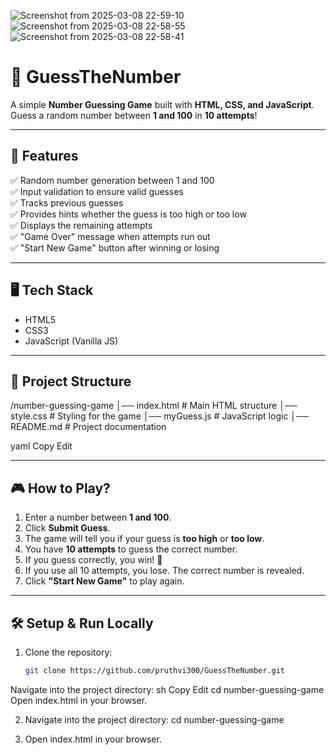 
![Screenshot from 2025-03-08 22-59-10](https://github.com/user-attachments/assets/2982b110-f81d-47b0-a6e5-4a5d4655f257)
![Screenshot from 2025-03-08 22-58-55](https://github.com/user-attachments/assets/42f864c4-0548-43d7-937c-7dcd13ba8662)
![Screenshot from 2025-03-08 22-58-41](https://github.com/user-attachments/assets/52a9ff94-fe44-4821-b986-b7375f29829f)


# 🎯 GuessTheNumber

A simple **Number Guessing Game** built with **HTML, CSS, and JavaScript**.  
Guess a random number between **1 and 100** in **10 attempts**!  

---

## 🚀 Features
✅ Random number generation between 1 and 100  
✅ Input validation to ensure valid guesses  
✅ Tracks previous guesses  
✅ Provides hints whether the guess is too high or too low  
✅ Displays the remaining attempts  
✅ "Game Over" message when attempts run out  
✅ "Start New Game" button after winning or losing  

---

## 🖥️ Tech Stack
- HTML5  
- CSS3  
- JavaScript (Vanilla JS)  

---

## 📂 Project Structure
/number-guessing-game │── index.html # Main HTML structure │── style.css # Styling for the game │── myGuess.js # JavaScript logic │── README.md # Project documentation

yaml
Copy
Edit

---

## 🎮 How to Play?
1. Enter a number between **1 and 100**.  
2. Click **Submit Guess**.  
3. The game will tell you if your guess is **too high** or **too low**.  
4. You have **10 attempts** to guess the correct number.  
5. If you guess correctly, you win! 🎉  
6. If you use all 10 attempts, you lose. The correct number is revealed.  
7. Click **"Start New Game"** to play again.  

---

## 🛠️ Setup & Run Locally
1. Clone the repository:
   ```sh
   git clone https://github.com/pruthvi300/GuessTheNumber.git
Navigate into the project directory:
sh
Copy
Edit
cd number-guessing-game
Open index.html in your browser.


2. Navigate into the project directory:
    cd number-guessing-game

3. Open index.html in your browser.

